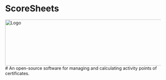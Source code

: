 # ScoreSheets
<img src="https://user-images.githubusercontent.com/36796068/216495907-bacfde09-d0e4-405b-ace6-2b9e37c5bc35.png" alt="Logo" width="800" height="150">
<br>
# An open-source software for managing and calculating activity points of certificates.

